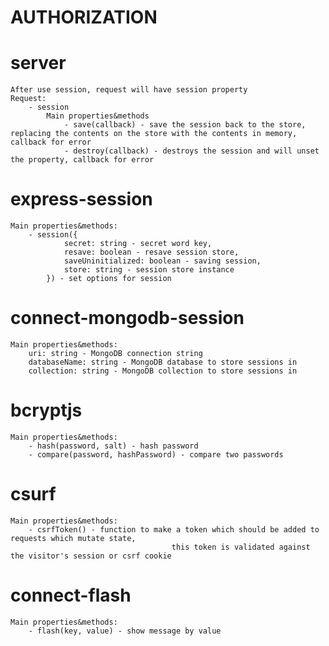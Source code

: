 # AUTHORIZATION

# server 
	After use session, request will have session property
	Request: 
		- session 
			Main properties&methods
				- save(callback) - save the session back to the store, replacing the contents on the store with the contents in memory, callback for error
				- destroy(callback) - destroys the session and will unset the property, callback for error

# express-session
	Main properties&methods:
		- session({
				secret: string - secret word key,
				resave: boolean - resave session store,
				saveUninitialized: boolean - saving session,
				store: string - session store instance
			}) - set options for session

# connect-mongodb-session
	Main properties&methods:
		uri: string - MongoDB connection string
		databaseName: string - MongoDB database to store sessions in
		collection: string - MongoDB collection to store sessions in

# bcryptjs
	Main properties&methods:
		- hash(password, salt) - hash password
		- compare(password, hashPassword) - compare two passwords

# csurf
	Main properties&methods:
		- csrfToken() - function to make a token which should be added to requests which mutate state,
										this token is validated against the visitor's session or csrf cookie

# connect-flash
	Main properties&methods:
		- flash(key, value) - show message by value
